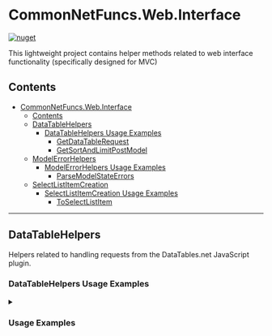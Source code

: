 # CommonNetFuncs.Web.Interface

[![nuget](https://img.shields.io/nuget/dt/CommonNetFuncs.Web.Interface)](https://www.nuget.org/packages/CommonNetFuncs.Web.Interface/)

This lightweight project contains helper methods related to web interface functionality (specifically designed for MVC)

## Contents

- [CommonNetFuncs.Web.Interface](#commonnetfuncswebinterface)
  - [Contents](#contents)
  - [DataTableHelpers](#datatablehelpers)
    - [DataTableHelpers Usage Examples](#datatablehelpers-usage-examples)
      - [GetDataTableRequest](#getdatatablerequest)
      - [GetSortAndLimitPostModel](#getsortandlimitpostmodel)
  - [ModelErrorHelpers](#modelerrorhelpers)
    - [ModelErrorHelpers Usage Examples](#modelerrorhelpers-usage-examples)
      - [ParseModelStateErrors](#parsemodelstateerrors)
  - [SelectListItemCreation](#selectlistitemcreation)
    - [SelectListItemCreation Usage Examples](#selectlistitemcreation-usage-examples)
      - [ToSelectListItem](#toselectlistitem)

---

## DataTableHelpers

Helpers related to handling requests from the DataTables.net JavaScript plugin.

### DataTableHelpers Usage Examples

<details>
<summary><h3>Usage Examples</h3></summary>

#### GetDataTableRequest

Parses the `HttpRequest` passed by the DataTables.net API into a DataTableRequest object (included in the CommonNetFuncs.Web.Interface package)

```cs
 HttpRequest request = A.Fake<HttpRequest>();

 Dictionary<string, StringValues> formData = new()
 {
     { "draw", new StringValues("1") },
     { "start", new StringValues("0") },
     { "length", new StringValues("10") },
     { "order[0][column]", new StringValues("1") },
     { "order[0][dir]", new StringValues("asc") },
     { "columns[1][data]", new StringValues("name") },
     { "search[value]", new StringValues("field1=value1,field2=value2") }
 };

 IFormCollection formCollection = new FormCollection(formData);

 A.CallTo(() => request.ContentType).Returns("application/x-www-form-urlencoded");
 A.CallTo(() => request.Form).Returns(formCollection);

// Using the above form data as the HttpRequest's form data...
DataTableRequest result = request.GetDataTableRequest();

// result =
// {
//    Draw = 1,
//    PageSize = 10,
//    Skip = 0,
//    SortColumns[0] = "name",
//    SortColumnsDir[0] = "asc",
//    SearchValues["field1"] = "value1",
//    SearchValues["field2"] = "value2"
// }

```

#### GetSortAndLimitPostModel

Converts a DataTableRequest object into a SortAndLimitPostModel object (included in the CommonNetFuncs.Web.Interface package) to make REST calls from the controller easier.

```cs
DataTableRequest result = request.GetDataTableRequest();
SortAndLimitPostModel sortAndLimitPostModel = DataTableHelpers.GetSortAndLimitPostModel(result);
// Assuming the same request as before:
// sortAndLimitPostModel =
// {
//   SortColumns = ["name"],
//   SortColumnDir = ["asc"],
//   Skip = 0,
//   PageSize = 10
// }
```

---

## ModelErrorHelpers

Helper for dealing with model errors captured in ASP.NET Core applications.

### ModelErrorHelpers Usage Examples

<details>
<summary><h3>Usage Examples</h3></summary>

#### ParseModelStateErrors

Convert ModelStateDictionary used by ASP.NET Core into a standard dictionary.

```cs
if (!ModelState.IsValid)
{
  Dictionary<string, string?> errors = ModelErrorHelpers.ParseModelStateErrors(ModelState); // Result is a dictionary containing all of the model state errors inside of a controller call
}
```

---

## SelectListItemCreation

Helpers for creating SelectListItem objects for populating select lists.

### SelectListItemCreation Usage Examples

<details>
<summary><h3>Usage Examples</h3></summary>

#### ToSelectListItem

Creates a SelectListItem based on the input values.

```cs
public class Person
{
    public int Id { get; set; }
    public required string Name { get; set; }
    public DateTime CreatedDate { get; set; }
}

// Id and Value are different
List<Person> people = [ new() { Id = 1, Name = "Nick", CreatedDate = DateTime.Now }, new() { Id = 2, Name = "Chris", CreatedDate = DateTime.Now } ];
List<SelectListItem> peopleOptions = people.Select(x => x.Id.ToSelectListItem(x.Name)); // [ { Value = "1", Text = "Nick" }, { Value = "2", Text = "Chris" } ]

// Value only or Id and Value are the same
List<string> colors = [ "red", "green", "blue" ];
List<SelectListItem> colorOptions = colors.Select(x => x.ToSelectListItem()); // [ { Value = "red", Text = "red" }, { Value = "green", Text = "green" }, { Value = "blue", Text = "blue" } ]
```

</details>
